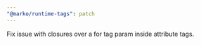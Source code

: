 ```yaml
---
"@marko/runtime-tags": patch
---
```


Fix issue with closures over a for tag param inside attribute tags.

